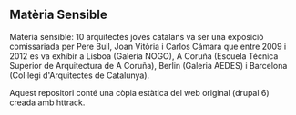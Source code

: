 ## Matèria Sensible

Matèria sensible: 10 arquitectes joves catalans va ser una exposició comissariada per Pere Buil, Joan Vitòria i Carlos Cámara que entre 2009 i 2012 es va exhibir a Lisboa (Galeria NOGO), A Coruña (Escuela Técnica Superior de Arquitectura de A Coruña), Berlin (Galeria AEDES) i Barcelona (Col·legi d'Arquitectes de Catalunya).

Aquest repositori conté una còpia estàtica del web original (drupal 6) creada amb httrack. 
